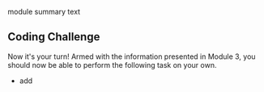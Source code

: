 module summary text

## Coding Challenge

Now it's your turn! Armed with the information presented in Module 3, you should now be able to perform the following task on your own.

- add